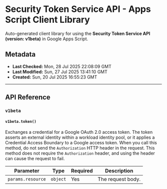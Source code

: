 # Security Token Service API - Apps Script Client Library

Auto-generated client library for using the **Security Token Service API (version: v1beta)** in Google Apps Script.

## Metadata

- **Last Checked:** Mon, 28 Jul 2025 22:08:09 GMT
- **Last Modified:** Sun, 27 Jul 2025 13:41:10 GMT
- **Created:** Sun, 20 Jul 2025 16:55:23 GMT



---

## API Reference

### `v1beta`

#### `v1beta.token()`

Exchanges a credential for a Google OAuth 2.0 access token. The token asserts an external identity within a workload identity pool, or it applies a Credential Access Boundary to a Google access token. When you call this method, do not send the `Authorization` HTTP header in the request. This method does not require the `Authorization` header, and using the header can cause the request to fail.

| Parameter | Type | Required | Description |
|---|---|---|---|
| `params.resource` | `object` | Yes | The request body. |